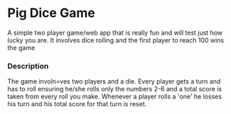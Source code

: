 <h1>Pig Dice Game</h1>

<p>A simple two player game/web app that is really fun and will test just how lucky you are. It involves dice rolling and the first player to reach 100 wins the game </p>

<h3>Description</h3>
<p>The game involn=ves two players and a die. Every player gets a turn and has to roll ensuring he/she rolls only the numbers 2-6 and a total score is taken from every roll you make. Whenever a player rolls a 'one' he losses his turn and his total score for that turn is reset.</p>
